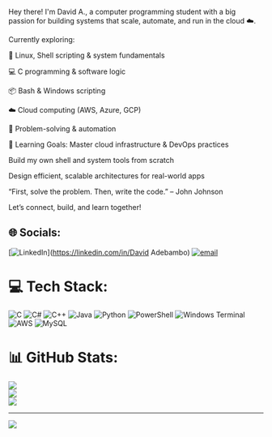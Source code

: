 Hey there! I'm David A., a computer programming student with a big passion for building systems that scale, automate, and run in the cloud ☁️.

Currently exploring:

🔧 Linux, Shell scripting & system fundamentals

💻 C programming & software logic

📦 Bash & Windows scripting

☁️ Cloud computing (AWS, Azure, GCP)

🧠 Problem-solving & automation

🌱 Learning Goals:
Master cloud infrastructure & DevOps practices

Build my own shell and system tools from scratch

Design efficient, scalable architectures for real-world apps

“First, solve the problem. Then, write the code.” – John Johnson

Let’s connect, build, and learn together!


## 🌐 Socials:
[![LinkedIn](https://img.shields.io/badge/LinkedIn-%230077B5.svg?logo=linkedin&logoColor=white)](https://linkedin.com/in/David Adebambo) [![email](https://img.shields.io/badge/Email-D14836?logo=gmail&logoColor=white)](mailto:dadebambo22@gmail.com) 

# 💻 Tech Stack:
![C](https://img.shields.io/badge/c-%2300599C.svg?style=for-the-badge&logo=c&logoColor=white) ![C#](https://img.shields.io/badge/c%23-%23239120.svg?style=for-the-badge&logo=csharp&logoColor=white) ![C++](https://img.shields.io/badge/c++-%2300599C.svg?style=for-the-badge&logo=c%2B%2B&logoColor=white) ![Java](https://img.shields.io/badge/java-%23ED8B00.svg?style=for-the-badge&logo=openjdk&logoColor=white) ![Python](https://img.shields.io/badge/python-3670A0?style=for-the-badge&logo=python&logoColor=ffdd54) ![PowerShell](https://img.shields.io/badge/PowerShell-%235391FE.svg?style=for-the-badge&logo=powershell&logoColor=white) ![Windows Terminal](https://img.shields.io/badge/Windows%20Terminal-%234D4D4D.svg?style=for-the-badge&logo=windows-terminal&logoColor=white) ![AWS](https://img.shields.io/badge/AWS-%23FF9900.svg?style=for-the-badge&logo=amazon-aws&logoColor=white) ![MySQL](https://img.shields.io/badge/mysql-4479A1.svg?style=for-the-badge&logo=mysql&logoColor=white)
# 📊 GitHub Stats:
![](https://github-readme-stats.vercel.app/api?username=ioshacker22&theme=radical&hide_border=false&include_all_commits=false&count_private=true)<br/>
![](https://nirzak-streak-stats.vercel.app/?user=ioshacker22&theme=radical&hide_border=false)<br/>
![](https://github-readme-stats.vercel.app/api/top-langs/?username=ioshacker22&theme=radical&hide_border=false&include_all_commits=false&count_private=true&layout=compact)

---
[![](https://visitcount.itsvg.in/api?id=ioshacker22&icon=0&color=0)](https://visitcount.itsvg.in)

<!-- Proudly created with GPRM ( https://gprm.itsvg.in ) -->
